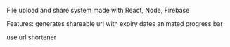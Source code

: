 File upload and share system made with React, Node, Firebase

Features:
generates shareable url with expiry dates
animated progress bar

use url shortener